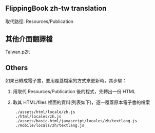 ## FlippingBook zh-tw translation
取代路徑: Resources/Publication

## 其他介面翻譯檔
Taiwan.p2lt

## Others
如果已轉成電子書，要用覆蓋檔案的方式來更新時，其步驟：

1. 用取代 Resources/Publication 後的程式，先轉出一份 HTML
2. 取其 HTML/files 裡面的資料(列表如下)，逐一覆蓋原本電子書的檔案

        ./assets/html/locale/zh.js
        ./html/locales/zh.js
        ./assets/basic-html/javascript/locales/zh/textlang.js
        ./mobile/locals/zh/textlang.js
